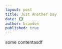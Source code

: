 ```yaml
---
layout: post
title: Just Another Day
date: {}
author: brandon
published: true
---
```


some contentasdf